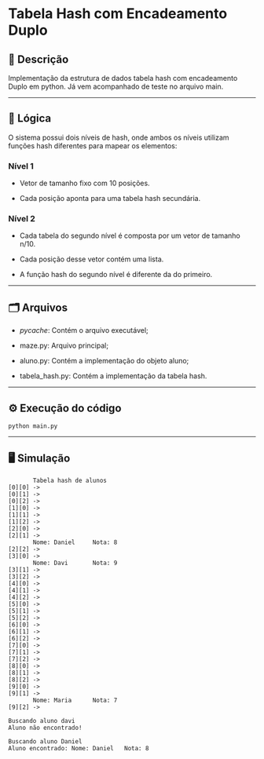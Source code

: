 # Tabela Hash com Encadeamento Duplo

## 📄 Descrição
Implementação da estrutura de dados tabela hash com encadeamento Duplo em python. Já vem acompanhado de teste no arquivo main.

---

## 🧠 Lógica

O sistema possui dois níveis de hash, onde ambos os níveis utilizam funções hash diferentes para mapear os elementos:

### Nível 1
- Vetor de tamanho fixo com 10 posições.

- Cada posição aponta para uma tabela hash secundária.

### Nível 2
- Cada tabela do segundo nível é composta por um vetor de tamanho n/10.

- Cada posição desse vetor contém uma lista.

- A função hash do segundo nível é diferente da do primeiro.

---

## 🗂️ Arquivos
- _pycache_: Contém o arquivo executável;
  
- maze.py: Arquivo principal;
  
- aluno.py: Contém a implementação do objeto aluno;
  
- tabela_hash.py: Contém a implementação da tabela hash.

---

## ⚙️ Execução do código

```
python main.py
```
---

## 🖥️ Simulação
 ```
        Tabela hash de alunos
[0][0] ->
[0][1] ->
[0][2] ->
[1][0] ->
[1][1] ->
[1][2] ->
[2][0] ->
[2][1] ->
        Nome: Daniel     Nota: 8
[2][2] ->
[3][0] ->
        Nome: Davi       Nota: 9
[3][1] ->
[3][2] ->
[4][0] ->
[4][1] ->
[4][2] ->
[5][0] ->
[5][1] ->
[5][2] ->
[6][0] ->
[6][1] ->
[6][2] ->
[7][0] ->
[7][1] ->
[7][2] ->
[8][0] ->
[8][1] ->
[8][2] ->
[9][0] ->
[9][1] ->
        Nome: Maria      Nota: 7
[9][2] ->

Buscando aluno davi
Aluno não encontrado!

Buscando aluno Daniel
Aluno encontrado: Nome: Daniel   Nota: 8

```
